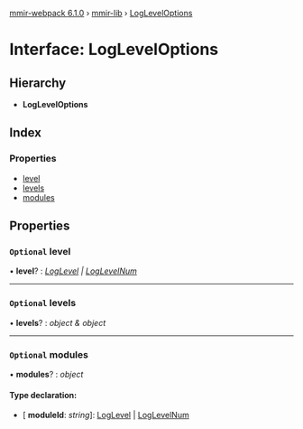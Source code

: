 [mmir-webpack 6.1.0](../README.md) › [mmir-lib](../modules/mmir_lib.md) › [LogLevelOptions](mmir_lib.logleveloptions.md)

# Interface: LogLevelOptions

## Hierarchy

* **LogLevelOptions**

## Index

### Properties

* [level](mmir_lib.logleveloptions.md#optional-level)
* [levels](mmir_lib.logleveloptions.md#optional-levels)
* [modules](mmir_lib.logleveloptions.md#optional-modules)

## Properties

### `Optional` level

• **level**? : *[LogLevel](../modules/mmir_lib.md#loglevel) | [LogLevelNum](../modules/mmir_lib.md#loglevelnum)*

___

### `Optional` levels

• **levels**? : *object & object*

___

### `Optional` modules

• **modules**? : *object*

#### Type declaration:

* \[ **moduleId**: *string*\]: [LogLevel](../modules/mmir_lib.md#loglevel) | [LogLevelNum](../modules/mmir_lib.md#loglevelnum)

